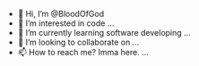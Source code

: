 - 👋 Hi, I’m @BloodOfGod
- 👀 I’m interested in code ...
- 🌱 I’m currently learning software developing ...
- 💞️ I’m looking to collaborate on ...
- 📫 How to reach me? Imma here. ...

<!---
BloodOfGod/BloodOfGod is a ✨ special ✨ repository because its `README.md` (this file) appears on your GitHub profile.
You can click the Preview link to take a look at your changes.
--->
